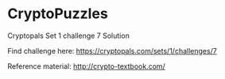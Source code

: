 # CryptoPuzzles
Cryptopals
Set 1 challenge 7 Solution

Find challenge here:
https://cryptopals.com/sets/1/challenges/7




Reference material:
http://crypto-textbook.com/
